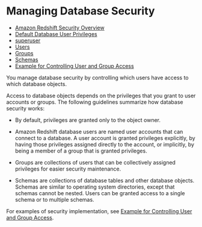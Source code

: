 # Managing Database Security<a name="r_Database_objects"></a>


+ [Amazon Redshift Security Overview](c_security-overview.md)
+ [Default Database User Privileges](r_Privileges.md)
+ [superuser](r_superusers.md)
+ [Users](r_Users.md)
+ [Groups](r_Groups.md)
+ [Schemas](r_Schemas_and_tables.md)
+ [Example for Controlling User and Group Access](t_user_group_examples.md)

You manage database security by controlling which users have access to which database objects\.

Access to database objects depends on the privileges that you grant to user accounts or groups\. The following guidelines summarize how database security works:

+ By default, privileges are granted only to the object owner\.

+ Amazon Redshift database users are named user accounts that can connect to a database\. A user account is granted privileges explicitly, by having those privileges assigned directly to the account, or implicitly, by being a member of a group that is granted privileges\.

+ Groups are collections of users that can be collectively assigned privileges for easier security maintenance\.

+ Schemas are collections of database tables and other database objects\. Schemas are similar to operating system directories, except that schemas cannot be nested\. Users can be granted access to a single schema or to multiple schemas\.

For examples of security implementation, see [Example for Controlling User and Group Access](t_user_group_examples.md)\.